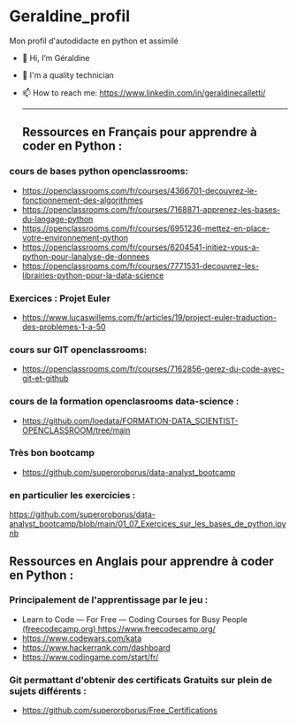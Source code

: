 # Geraldine_profil
Mon profil d'autodidacte en python et assimilé
- 👋 Hi, I’m Géraldine
- 👀 I'm a quality technician
- 📫 How to reach me: https://www.linkedin.com/in/geraldinecalletti/

  -------------------------------------------------

  ## Ressources en Français pour apprendre à coder en Python :

### cours de bases python openclassrooms:
 * https://openclassrooms.com/fr/courses/4366701-decouvrez-le-fonctionnement-des-algorithmes
 * https://openclassrooms.com/fr/courses/7168871-apprenez-les-bases-du-langage-python
 * https://openclassrooms.com/fr/courses/6951236-mettez-en-place-votre-environnement-python
 * https://openclassrooms.com/fr/courses/6204541-initiez-vous-a-python-pour-lanalyse-de-donnees
 * https://openclassrooms.com/fr/courses/7771531-decouvrez-les-librairies-python-pour-la-data-science

### Exercices : Projet Euler
 * https://www.lucaswillems.com/fr/articles/19/project-euler-traduction-des-problemes-1-a-50

### cours sur GIT openclassrooms:
 * https://openclassrooms.com/fr/courses/7162856-gerez-du-code-avec-git-et-github

### cours de la formation openclasrooms data-science :
 * https://github.com/loedata/FORMATION-DATA_SCIENTIST-OPENCLASSROOM/tree/main

### Très bon bootcamp
 * https://github.com/superoroborus/data-analyst_bootcamp
### en particulier les exercicies :
   https://github.com/superoroborus/data-analyst_bootcamp/blob/main/01_07_Exercices_sur_les_bases_de_python.ipynb

 ## Ressources en Anglais pour apprendre à coder en Python :

### Principalement de l'apprentissage par le jeu :
* Learn to Code — For Free — Coding Courses for Busy People [(freecodecamp.org) ](https://www.freecodecamp.org/)https://www.freecodecamp.org/
* https://www.codewars.com/kata
* https://www.hackerrank.com/dashboard
* https://www.codingame.com/start/fr/

### Git permattant d'obtenir des certificats Gratuits sur plein de sujets différents :
* https://github.com/superoroborus/Free_Certifications
 
